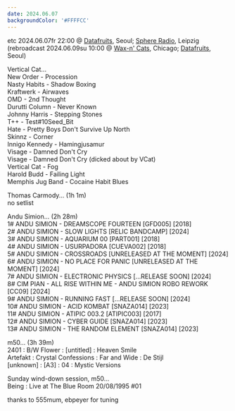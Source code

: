 ```yaml
---
date: 2024.06.07
backgroundColor: '#FFFFCC'
---
```


etc 2024.06.07fr 22:00 @ [Datafruits](http://www.datafruits.fm/), Seoul; [Sphere Radio](http://www.sphere-radio.net/), Leipzig  
(rebroadcast 2024.06.09su 10:00 @ [Wax-n' Cats](http://www.twitch.tv/waxncats), Chicago; [Datafruits](http://www.datafruits.fm/), Seoul)  

Vertical Cat...  
New Order - Procession  
Nasty Habits - Shadow Boxing  
Kraftwerk - Airwaves  
OMD - 2nd Thought  
Durutti Column - Never Known  
Johnny Harris - Stepping Stones  
T++ - Test#10Seed\_Bit  
Hate - Pretty Boys Don't Survive Up North  
Skinnz - Corner  
Innigo Kennedy - Hamingjusamur  
Visage - Damned Don't Cry  
Visage - Damned Don't Cry (dicked about by VCat)  
Vertical Cat - Fog  
Harold Budd - Failing Light  
Memphis Jug Band - Cocaine Habit Blues  

Thomas Carmody... (1h 1m)  
no setlist  

Andu Simion... (2h 28m)  
1# ANDU SIMION - DREAMSCOPE FOURTEEN \[GFD005\] \[2018\]  
2# ANDU SIMION - SLOW LIGHTS \[RELIC BANDCAMP\] \[2024\]  
3# ANDU SIMION - AQUARIUM 00 \[PART001\] \[2018\]  
4# ANDU SIMION - USURPADORA \[CUEVA002\] \[2018\]  
5# ANDU SIMION - CROSSROADS \[UNRELEASED AT THE MOMENT\] \[2024\]  
6# ANDU SIMION - NO PLACE FOR PANIC \[UNRELEASED AT THE MOMENT\] \[2024\]  
7# ANDU SIMION - ELECTRONIC PHYSICS \[...RELEASE SOON\] \[2024\]  
8# CIM PIAN - ALL RISE WITHIN ME - ANDU SIMION ROBO REWORK \[CC09\] \[2024\]  
9# ANDU SIMION - RUNNING FAST \[...RELEASE SOON\] \[2024\]  
10# ANDU SIMION - ACID KOMBAT \[SNAZA014\] \[2023\]  
11# ANDU SIMION - ATIPIC 003.2 \[ATIPIC003\] \[2017\]  
12# ANDU SIMION - CYBER GUIDE \[SNAZA014\] \[2023\]  
13# ANDU SIMION - THE RANDOM ELEMENT \[SNAZA014\] \[2023\]  

m50... (3h 39m)  
2401 : B/W Flower : \[untitled\] : Heaven Smile  
Artefakt : Crystal Confessions : Far and Wide : De Stijl  
\[unknown\] : \[A3\] : 04 : Mystic Versions  

Sunday wind-down session, m50...  
Being : Live at The Blue Room 20/08/1995 #01  

thanks to 555mum, ebpeyer for tuning